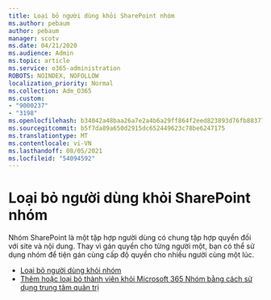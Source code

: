 ```yaml
---
title: Loại bỏ người dùng khỏi SharePoint nhóm
ms.author: pebaum
author: pebaum
manager: scotv
ms.date: 04/21/2020
ms.audience: Admin
ms.topic: article
ms.service: o365-administration
ROBOTS: NOINDEX, NOFOLLOW
localization_priority: Normal
ms.collection: Adm_O365
ms.custom:
- "9000237"
- "3198"
ms.openlocfilehash: b34042a48baa26a7e2a4b6a29ff864f2eed823893d76fb8837704769b0ce5166
ms.sourcegitcommit: b5f7da89a650d2915dc652449623c78be6247175
ms.translationtype: MT
ms.contentlocale: vi-VN
ms.lasthandoff: 08/05/2021
ms.locfileid: "54094592"
---
```

# <a name="remove-users-from-a-sharepoint-group"></a>Loại bỏ người dùng khỏi SharePoint nhóm

Nhóm SharePoint là một tập hợp người dùng có chung tập hợp quyền đối với site và nội dung. Thay vì gán quyền cho từng người một, bạn có thể sử dụng nhóm để tiện gán cùng cấp độ quyền cho nhiều người cùng một lúc.

- [Loại bỏ người dùng khỏi nhóm](https://docs.microsoft.com/sharepoint/customize-sharepoint-site-permissions#remove-users-from-a-group)
- [Thêm hoặc loại bỏ thành viên khỏi Microsoft 365 Nhóm bằng cách sử dụng trung tâm quản trị](https://docs.microsoft.com/microsoft-365/admin/create-groups/add-or-remove-members-from-groups)
